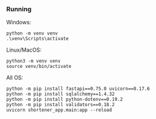 ### Running
Windows: 
```
python -m venv venv
.\venv\Scripts\activate
```
Linux/MacOS:
```
python3 -m venv venv
source venv/bin/activate
```

All OS:
```
python -m pip install fastapi==0.75.0 uvicorn==0.17.6
python -m pip install sqlalchemy==1.4.32
python -m pip install python-dotenv==0.19.2
python -m pip install validators==0.18.2
uvicorn shortener_app.main:app --reload
```

